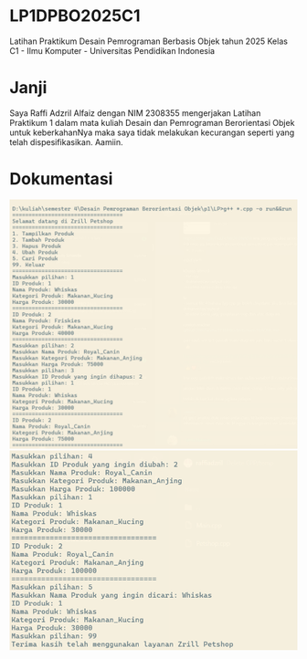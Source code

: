 # LP1DPBO2025C1
Latihan Praktikum Desain Pemrograman Berbasis Objek tahun 2025 Kelas C1 - Ilmu Komputer - Universitas Pendidikan Indonesia

# Janji
Saya Raffi Adzril Alfaiz dengan NIM 2308355 mengerjakan Latihan Praktikum 1 dalam mata kuliah Desain dan Pemrograman Berorientasi Objek untuk keberkahanNya maka saya tidak melakukan kecurangan seperti yang telah dispesifikasikan. Aamiin.

# Dokumentasi

<img width="618" alt="do mission_2" src="https://github.com/raffiadzril/LP1DPBO2025C1/blob/main/CPP/DOKUMENTASI/ADD_SHOW_DELETE.png">
<img width="618" alt="do mission_2" src="https://github.com/raffiadzril/LP1DPBO2025C1/blob/main/CPP/DOKUMENTASI/EDIT_SEARCH.png">

